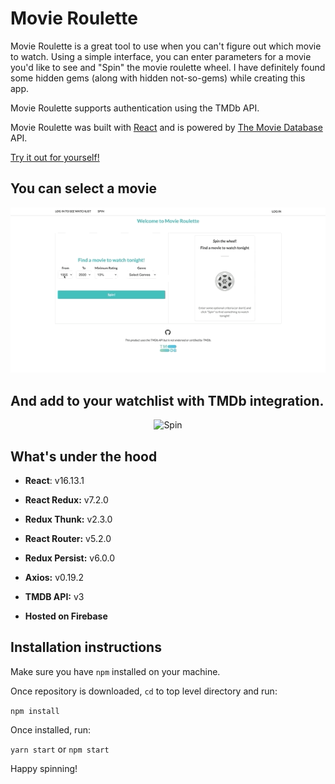 # Movie Roulette

Movie Roulette is a great tool to use when you can't figure out which movie to watch. Using a simple interface, you can enter parameters for a movie you'd like to see and "Spin" the movie roulette wheel. I have definitely found some hidden gems (along with hidden not-so-gems) while creating this app.

Movie Roulette supports authentication using the TMDb API.

Movie Roulette was built with [React](https://reactjs.org/) and is powered by [The Movie Database](https://www.themoviedb.org/) API.

[Try it out for yourself!](https://play-movie-roulette.web.app/)

## You can select a movie

<p align="center">
  <img src="./demo_imgs/SpinDemo.gif" alt="Spin" width="700">
</p>

## And add to your watchlist with TMDb integration.

<p align="center">
  <img src="./demo_imgs/AddToWatchlistDemo.gif" alt="Spin" width="700">
</p>

## What's under the hood

- **React**: v16.13.1
- **React Redux:** v7.2.0
- **Redux Thunk:** v2.3.0
- **React Router:** v5.2.0
- **Redux Persist:** v6.0.0
- **Axios:** v0.19.2

- **TMDB API:** v3

- **Hosted on Firebase**

## Installation instructions

Make sure you have `npm` installed on your machine.

Once repository is downloaded, `cd` to top level directory and run:

`npm install`

Once installed, run:

`yarn start` or `npm start`

Happy spinning!
